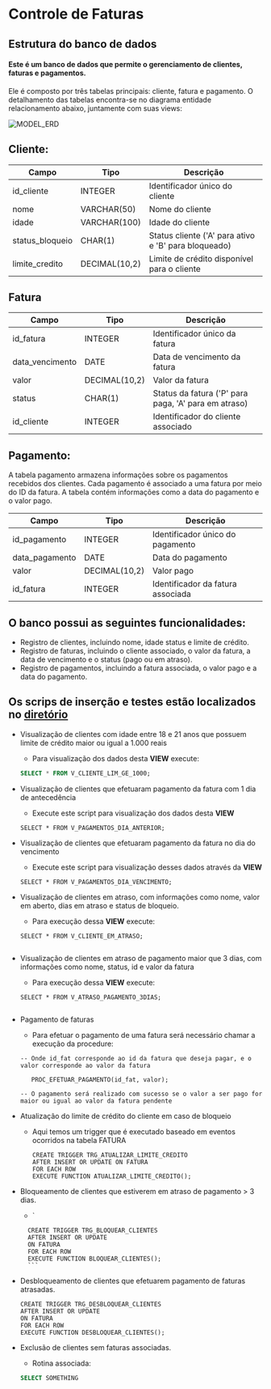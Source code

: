 # Controle de Faturas
## Estrutura do banco de dados
#### Este é um banco de dados que permite o gerenciamento de clientes, faturas e pagamentos. 
Ele é composto por três tabelas principais: cliente, fatura e pagamento. O detalhamento
das tabelas encontra-se no diagrama entidade relacionamento abaixo, juntamente com suas views:

![MODEL_ERD](https://user-images.githubusercontent.com/62714085/219845559-9db8d5d8-3dea-49db-9235-36f5e7bc1efb.png)



## **Cliente**:

Campo	| Tipo |	Descrição
------|------|------------
id_cliente | INTEGER	| Identificador único do cliente
nome	| VARCHAR(50)	| Nome do cliente
idade	| VARCHAR(100) |	Idade do cliente
status_bloqueio	| CHAR(1)	| Status cliente ('A' para ativo e 'B' para bloqueado)
limite_credito | DECIMAL(10,2) | Limite de crédito disponível para o cliente



## **Fatura**

Campo |	Tipo |	Descrição
------|------|-------------
id_fatura |	INTEGER	| Identificador único da fatura
data_vencimento | DATE	| Data de vencimento da fatura
valor	| DECIMAL(10,2)	| Valor da fatura
status	| CHAR(1)	| Status da fatura ('P' para paga, 'A' para em atraso)
id_cliente | INTEGER | Identificador do cliente associado



## **Pagamento**:
A tabela pagamento armazena informações sobre os pagamentos recebidos dos clientes. Cada pagamento é associado a uma fatura por meio do ID da fatura. A tabela contém informações como a data do pagamento e o valor pago.

Campo	| Tipo |	Descrição
------|-----| ------------
id_pagamento	| INTEGER	|Identificador único do pagamento
data_pagamento | DATE	| Data do pagamento
valor	| DECIMAL(10,2)	| Valor pago
id_fatura	| INTEGER	| Identificador da fatura associada


## O banco possui as seguintes funcionalidades:

- Registro de clientes, incluindo nome, idade status e limite de crédito.
- Registro de faturas, incluindo o cliente associado, o valor da fatura, a data de vencimento e o status (pago ou em atraso).
- Registro de pagamentos, incluindo a fatura associada, o valor pago e a data do pagamento.
## Os scrips de inserção e testes estão localizados no [diretório](https://github.com/EmersuCC/challenge_sql_intern/tree/main/Schema/Scripts/Teste)


- Visualização de clientes com idade entre 18 e 21 anos que possuem limite de crédito maior ou igual a 1.000
reais
  - Para visualização dos dados desta **VIEW** execute:
  ```sql
  SELECT * FROM V_CLIENTE_LIM_GE_1000;

- Visualização de clientes que efetuaram pagamento da fatura com 1 dia de antecedência
  - Execute este script para visualização dos dados desta **VIEW** 
  ```plpgsql
  SELECT * FROM V_PAGAMENTOS_DIA_ANTERIOR;
  
- Visualização de clientes que efetuaram pagamento da fatura no dia do vencimento
  - Execute este script para visualização desses dados através da **VIEW**
  ```plpgsql
  SELECT * FROM V_PAGAMENTOS_DIA_VENCIMENTO;

- Visualização de clientes em atraso, com informações como nome, valor em aberto, dias em atraso e status de bloqueio.
  - Para execução dessa **VIEW** execute: 
  ```plpgsql
  SELECT * FROM V_CLIENTE_EM_ATRASO;
  
  
- Visualização de clientes em atraso de pagamento maior que 3 dias, com informações como nome, status, id e valor da fatura
  - Para execução dessa **VIEW** execute: 
  ```plpgsql 
  SELECT * FROM V_ATRASO_PAGAMENTO_3DIAS;
  
  
- Pagamento de faturas
  - Para efetuar o pagamento de uma fatura será necessário chamar a execução da procedure:
  ```plpgsql
  -- Onde id_fat corresponde ao id da fatura que deseja pagar, e o valor corresponde ao valor da fatura
     
     PROC_EFETUAR_PAGAMENTO(id_fat, valor);
     
  -- O pagamento será realizado com sucesso se o valor a ser pago for maior ou igual ao valor da fatura pendente
  ```
  

- Atualização do limite de crédito do cliente em caso de bloqueio
  - Aqui temos um trigger que é executado baseado em eventos ocorridos na tabela FATURA
    ```plpgsql
    CREATE TRIGGER TRG_ATUALIZAR_LIMITE_CREDITO
    AFTER INSERT OR UPDATE ON FATURA
    FOR EACH ROW
    EXECUTE FUNCTION ATUALIZAR_LIMITE_CREDITO();
    ```
 
- Bloqueamento de clientes que estiverem em atraso de pagamento > 3 dias.
    - `
    ```plpgsql
      CREATE TRIGGER TRG_BLOQUEAR_CLIENTES 
      AFTER INSERT OR UPDATE 
      ON FATURA 
      FOR EACH ROW 
      EXECUTE FUNCTION BLOQUEAR_CLIENTES();
      ```
- Desbloqueamento de clientes que efetuarem pagamento de faturas atrasadas.
  ```plpgsql
  CREATE TRIGGER TRG_DESBLOQUEAR_CLIENTES 
  AFTER INSERT OR UPDATE 
  ON FATURA 
  FOR EACH ROW 
  EXECUTE FUNCTION DESBLOQUEAR_CLIENTES();
  ```
- Exclusão de clientes sem faturas associadas.
  - Rotina associada: 
  ```sql
  SELECT SOMETHING
